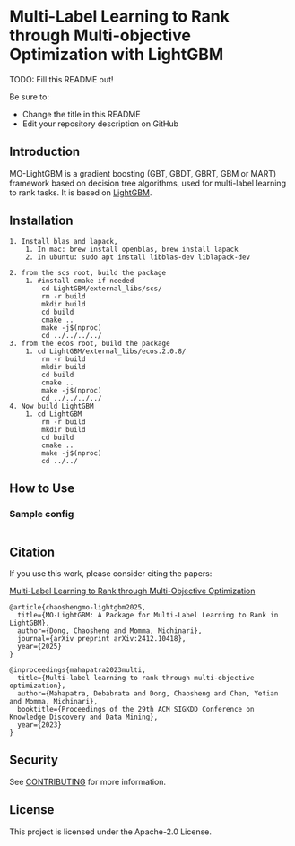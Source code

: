 # Multi-Label Learning to Rank through Multi-objective Optimization with LightGBM

TODO: Fill this README out!

Be sure to:

* Change the title in this README
* Edit your repository description on GitHub

## Introduction
MO-LightGBM is a gradient boosting (GBT, GBDT, GBRT, GBM or MART) framework based on decision tree algorithms, used for multi-label learning to rank tasks. It is based on [LightGBM](https://github.com/microsoft/LightGBM).
## Installation
```
1. Install blas and lapack, 
    1. In mac: brew install openblas, brew install lapack
    2. In ubuntu: sudo apt install libblas-dev liblapack-dev

2. from the scs root, build the package
    1. #install cmake if needed
        cd LightGBM/external_libs/scs/
        rm -r build
        mkdir build
        cd build
        cmake ..
        make -j$(nproc)
        cd ../../../../
3. from the ecos root, build the package
    1. cd LightGBM/external_libs/ecos.2.0.8/
        rm -r build
        mkdir build
        cd build
        cmake ..
        make -j$(nproc)
        cd ../../../../
4. Now build LightGBM
    1. cd LightGBM
        rm -r build
        mkdir build
        cd build
        cmake ..
        make -j$(nproc)
        cd ../../
```
## How to Use

### Sample config
```

```

## Citation 
If you use this work, please consider citing the papers:

[Multi-Label Learning to Rank through Multi-Objective
Optimization](https://dl.acm.org/doi/pdf/10.1145/3580305.3599870)

```
@article{chaoshengmo-lightgbm2025,
  title={MO-LightGBM: A Package for Multi-Label Learning to Rank in LightGBM},
  author={Dong, Chaosheng and Momma, Michinari},
  journal={arXiv preprint arXiv:2412.10418},
  year={2025}
}

@inproceedings{mahapatra2023multi,
  title={Multi-label learning to rank through multi-objective optimization},
  author={Mahapatra, Debabrata and Dong, Chaosheng and Chen, Yetian and Momma, Michinari},
  booktitle={Proceedings of the 29th ACM SIGKDD Conference on Knowledge Discovery and Data Mining},
  year={2023}
}

```

## Security

See [CONTRIBUTING](CONTRIBUTING.md#security-issue-notifications) for more information.

## License

This project is licensed under the Apache-2.0 License.

